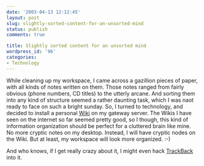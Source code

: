 ```yaml
---
date: '2003-04-13 12:12:45'
layout: post
slug: slightly-sorted-content-for-an-unsorted-mind
status: publish
comments: true

title: Slightly sorted content for an unsorted mind
wordpress_id: '96'
categories:
- Technology
---
```


While cleaning up my workspace, I came across a gazillion pieces of paper, with all kinds of  notes written on them. Those notes ranged from fairly obvious (phone numbers, CD titles) to the utterly arcane. And sorting them into any kind of structure seemed a rather daunting task, which I was naot ready to face on such a bright sunday.
So, I turned to technology, and decided to install a personal [Wiki](http://www.usemod.com/cgi-bin/wiki.pl) on my gateway server. The Wikis I have seen on the internet so far seemed pretty good, so I though, this kind of information organization should be perfect for a cluttered brain like mine. No more cryptic notes on my desktop. Instead, I will have cryptic nodes on the Wiki. But at least, my workspace will look more organized. :-)

And who knows, if I get really crazy about it, I might even hack [TrackBack](http://www.movabletype.org/trackback/) into it.
